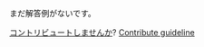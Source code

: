 
まだ解答例がないです。

[コントリビュートしませんか](https://github.com/BFEdev/BFE.dev-solutions/blob/main/css/checkbox-style_ja.md)?  [Contribute guideline](https://github.com/BFEdev/BFE.dev-solutions#how-to-contribute)
